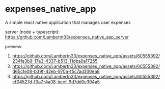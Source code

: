 # expenses_native_app
A simple react native application that manages user expenses

server (node + typescript): https://github.com/Lambertn33/expenses_native_app_server

preview:
1. https://github.com/Lambertn33/expenses_native_app/assets/60555392/234fa3b9-17a3-4337-b513-11dba0a17255
2. https://github.com/Lambertn33/expenses_native_app/assets/60555392/d65cfe08-b39f-42eb-970a-f5c7ad300ea8
3. https://github.com/Lambertn33/expenses_native_app/assets/60555392/cf04527d-f0a7-4a08-bcef-9d7dd0e394a5

